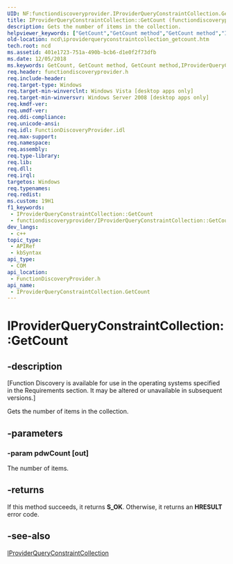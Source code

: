 ```yaml
---
UID: NF:functiondiscoveryprovider.IProviderQueryConstraintCollection.GetCount
title: IProviderQueryConstraintCollection::GetCount (functiondiscoveryprovider.h)
description: Gets the number of items in the collection.
helpviewer_keywords: ["GetCount","GetCount method","GetCount method","IProviderQueryConstraintCollection interface","IProviderQueryConstraintCollection interface","GetCount method","IProviderQueryConstraintCollection.GetCount","IProviderQueryConstraintCollection::GetCount","functiondiscoveryprovider/IProviderQueryConstraintCollection::GetCount","ncd.iproviderqueryconstraintcollection_getcount"]
old-location: ncd\iproviderqueryconstraintcollection_getcount.htm
tech.root: ncd
ms.assetid: 401e1723-751a-490b-bcb6-d1e0f2f73dfb
ms.date: 12/05/2018
ms.keywords: GetCount, GetCount method, GetCount method,IProviderQueryConstraintCollection interface, IProviderQueryConstraintCollection interface,GetCount method, IProviderQueryConstraintCollection.GetCount, IProviderQueryConstraintCollection::GetCount, functiondiscoveryprovider/IProviderQueryConstraintCollection::GetCount, ncd.iproviderqueryconstraintcollection_getcount
req.header: functiondiscoveryprovider.h
req.include-header: 
req.target-type: Windows
req.target-min-winverclnt: Windows Vista [desktop apps only]
req.target-min-winversvr: Windows Server 2008 [desktop apps only]
req.kmdf-ver: 
req.umdf-ver: 
req.ddi-compliance: 
req.unicode-ansi: 
req.idl: FunctionDiscoveryProvider.idl
req.max-support: 
req.namespace: 
req.assembly: 
req.type-library: 
req.lib: 
req.dll: 
req.irql: 
targetos: Windows
req.typenames: 
req.redist: 
ms.custom: 19H1
f1_keywords:
 - IProviderQueryConstraintCollection::GetCount
 - functiondiscoveryprovider/IProviderQueryConstraintCollection::GetCount
dev_langs:
 - c++
topic_type:
 - APIRef
 - kbSyntax
api_type:
 - COM
api_location:
 - FunctionDiscoveryProvider.h
api_name:
 - IProviderQueryConstraintCollection.GetCount
---
```


# IProviderQueryConstraintCollection::GetCount


## -description

<p class="CCE_Message">[Function Discovery is available for use in the operating systems specified in the Requirements section. It may be altered or unavailable in subsequent versions.]

Gets the number of items in the collection.

## -parameters

### -param pdwCount [out]

The number of items.

## -returns

If this method succeeds, it returns <b>S_OK</b>. Otherwise, it returns an <b>HRESULT</b> error code.

## -see-also

<a href="/windows/desktop/api/functiondiscoveryprovider/nn-functiondiscoveryprovider-iproviderqueryconstraintcollection">IProviderQueryConstraintCollection</a>
